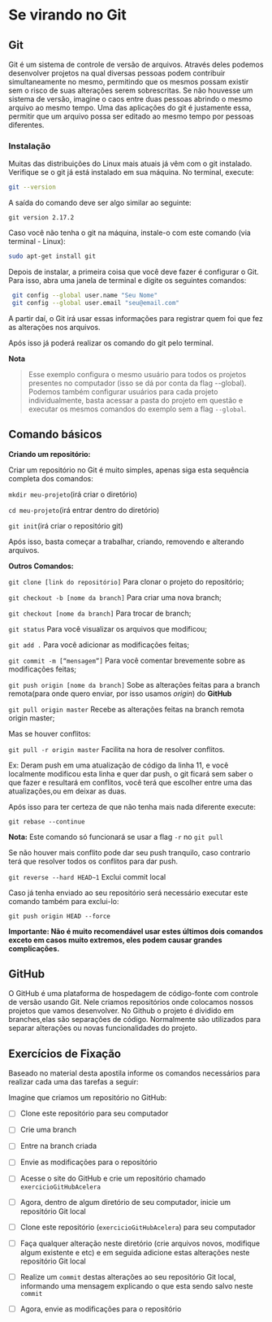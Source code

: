 # Se virando no Git

## Git

Git é um sistema de controle de versão de arquivos. Através deles podemos desenvolver projetos na qual diversas pessoas podem contribuir simultaneamente no mesmo, permitindo que os mesmos possam existir sem o risco de suas alterações serem sobrescritas. Se não houvesse um sistema de versão, imagine o caos entre duas pessoas abrindo o mesmo arquivo ao mesmo tempo. Uma das aplicações do git é justamente essa, permitir que um arquivo possa ser editado ao mesmo tempo por pessoas diferentes.


### Instalação

Muitas das distribuições do Linux mais atuais já vêm com o git instalado. Verifique se o git já está instalado em sua máquina. No terminal, execute:

```bash
git --version
```

A saída do comando deve ser algo similar ao seguinte:

```
git version 2.17.2
```

Caso você não tenha o git na máquina, instale-o com este comando (via terminal - Linux):

```bash
sudo apt-get install git
```

Depois de instalar, a primeira coisa que você deve fazer é configurar o Git. Para isso, abra uma janela de terminal e digite os seguintes comandos:

```bash
 git config --global user.name "Seu Nome"
 git config --global user.email "seu@email.com"
```

A partir daí, o Git irá usar essas informações para registrar quem foi que fez as alterações nos arquivos.

Após isso já poderá realizar os comando do git pelo terminal.

**Nota**

> Esse exemplo configura o mesmo usuário para todos os projetos presentes no computador (isso se dá por conta da flag --global).
> Podemos também configurar usuários para cada projeto individualmente, basta acessar a pasta do projeto em questão e executar os mesmos
> comandos do exemplo sem a flag `--global`.

## Comando básicos

**Criando um repositório:**

Criar um repositório no Git é muito simples, apenas siga esta sequência completa dos comandos:

`mkdir meu-projeto`(irá criar o diretório)

`cd meu-projeto`(irá entrar dentro do diretório)

`git init`(irá criar o repositório git)

Após isso, basta começar a trabalhar, criando, removendo e alterando arquivos.

**Outros Comandos:**

`git clone [link do repositório]` Para clonar o projeto do repositório;

`git checkout -b [nome da branch]` Para criar uma nova branch;

`git checkout [nome da branch]` Para trocar de branch;

`git status` Para você visualizar os arquivos que modificou;

`git add .` Para você adicionar as modificações feitas;

`git commit -m [“mensagem”]` Para você comentar brevemente sobre as modificações feitas;

`git push origin [nome da branch]` Sobe as alterações feitas para a branch remota(para onde quero enviar, por isso usamos _origin_) do **GitHub**

`git pull origin master` Recebe as alterações feitas na branch remota origin master;

Mas se houver conflitos:

`git pull -r origin master` Facilita na hora de resolver conflitos.

Ex: Deram push em uma atualização de código da linha 11, e você localmente modificou esta linha e quer dar push, o git ficará sem saber o que fazer e resultará em conflitos, você terá que escolher entre uma das atualizações,ou em deixar as duas.

Após isso para ter certeza de que não tenha mais nada diferente execute:

`git rebase --continue`

**Nota:** Este comando só funcionará se usar a flag `-r` no `git pull`

Se não houver mais conflito pode dar seu push tranquilo, caso contrario terá que resolver todos os conflitos para dar push.

`git reverse --hard HEAD~1` Exclui commit local

Caso já tenha enviado ao seu repositório será necessário executar este comando também para exclui-lo:

`git push origin HEAD --force`

**Importante: Não é muito recomendável usar estes últimos dois comandos exceto em casos muito extremos, eles podem causar grandes complicações.**

## GitHub

O GitHub é uma plataforma de hospedagem de código-fonte com controle de versão usando Git. Nele criamos repositórios onde colocamos nossos projetos que vamos desenvolver. No Github o projeto é dividido em branches,elas são separações de código. Normalmente são utilizados para separar alterações ou novas funcionalidades do projeto.

## Exercícios de Fixação

Baseado no material desta apostila informe os comandos necessários para realizar cada uma das tarefas a seguir:

Imagine que criamos um repositório no GitHub:

* [ ] Clone este repositório para seu computador
* [ ] Crie uma branch
* [ ] Entre na branch criada
* [ ] Envie as modificações para o repositório
* [ ] Acesse o site do GitHub e crie um repositório chamado `exercicioGitHubAcelera`
* [ ] Agora, dentro de algum diretório de seu computador, inicie um repositório Git local
* [ ] Clone este repositório (`exercicioGitHubAcelera`) para seu computador
* [ ] Faça qualquer alteração neste diretório (crie arquivos novos, modifique algum existente e etc) e em seguida adicione estas alterações neste repositório Git local
* [ ] Realize um `commit` destas alterações ao seu repositório Git local, informando uma mensagem explicando o que esta sendo salvo neste `commit`
* [ ] Agora, envie as modificações para o repositório

